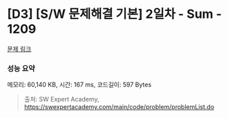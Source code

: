 # [D3] [S/W 문제해결 기본] 2일차 - Sum - 1209 

[문제 링크](https://swexpertacademy.com/main/code/problem/problemDetail.do?contestProbId=AV13_BWKACUCFAYh) 

### 성능 요약

메모리: 60,140 KB, 시간: 167 ms, 코드길이: 597 Bytes



> 출처: SW Expert Academy, https://swexpertacademy.com/main/code/problem/problemList.do